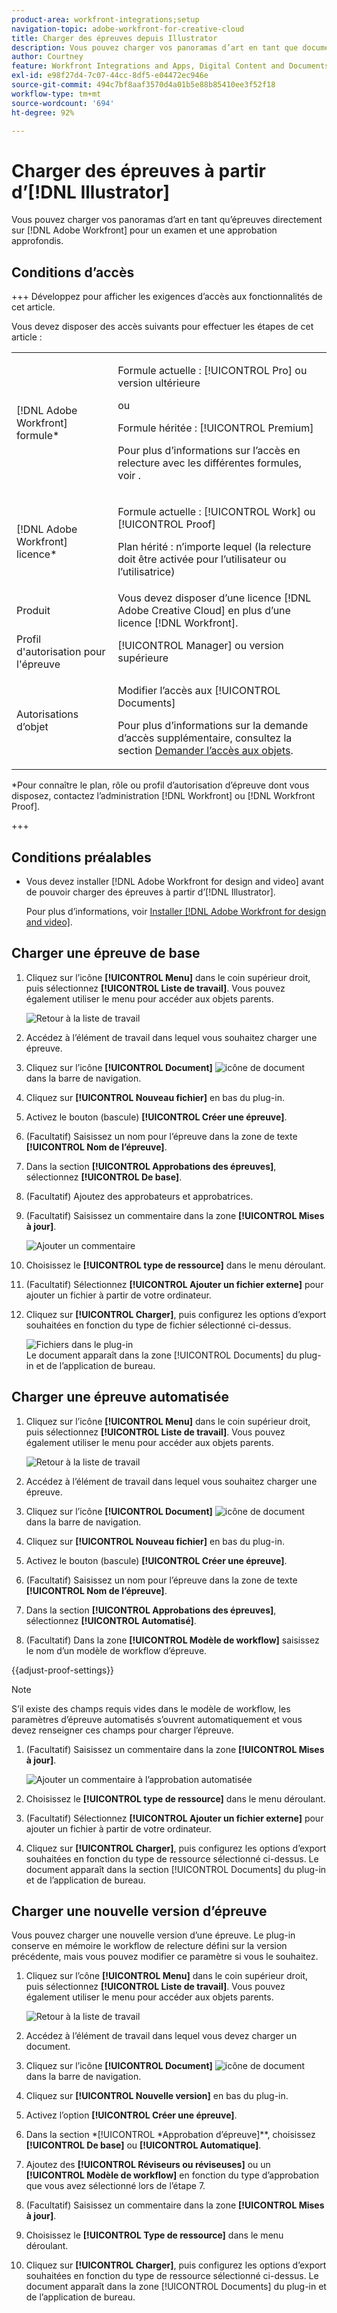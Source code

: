```yaml
---
product-area: workfront-integrations;setup
navigation-topic: adobe-workfront-for-creative-cloud
title: Charger des épreuves depuis Illustrator
description: Vous pouvez charger vos panoramas d’art en tant que documents pour un examen et une approbation rapides ou simplement les stocker dans Adobe Workfront.
author: Courtney
feature: Workfront Integrations and Apps, Digital Content and Documents
exl-id: e98f27d4-7c07-44cc-8df5-e04472ec946e
source-git-commit: 494c7bf8aaf3570d4a01b5e88b85410ee3f52f18
workflow-type: tm+mt
source-wordcount: '694'
ht-degree: 92%

---
```


# Charger des épreuves à partir d’[!DNL Illustrator]

Vous pouvez charger vos panoramas d’art en tant qu’épreuves directement sur [!DNL Adobe Workfront] pour un examen et une approbation approfondis.

## Conditions d’accès

+++ Développez pour afficher les exigences d’accès aux fonctionnalités de cet article.

Vous devez disposer des accès suivants pour effectuer les étapes de cet article :

<table style="table-layout:auto"> 
 <col> 
 <col> 
 <tbody> 
 <tr> 
   <td role="rowheader">[!DNL Adobe Workfront] formule*</td> 
   <td> <p>Formule actuelle : [!UICONTROL Pro] ou version ultérieure</p> <p>ou</p> <p>Formule héritée : [!UICONTROL Premium]</p> <p>Pour plus d’informations sur l’accès en relecture avec les différentes formules, voir .</p> </td> 
  </tr> 
  <tr> 
   <td role="rowheader">[!DNL Adobe Workfront] licence*</td> 
   <td> <p>Formule actuelle : [!UICONTROL Work] ou [!UICONTROL Proof]</p> <p>Plan hérité : n’importe lequel (la relecture doit être activée pour l’utilisateur ou l’utilisatrice)</p> </td> 
  </tr> 
  <tr> 
   <td role="rowheader">Produit</td> 
   <td>Vous devez disposer d’une licence [!DNL Adobe Creative Cloud] en plus d’une licence [!DNL Workfront].</td> 
  </tr> 
  <tr> 
   <td role="rowheader">Profil d'autorisation pour l'épreuve </td> 
   <td>[!UICONTROL Manager] ou version supérieure</td> 
  </tr> 
  <tr> 
   <td role="rowheader">Autorisations d’objet</td> 
   <td> <p>Modifier l’accès aux [!UICONTROL Documents]</p> <p>Pour plus d’informations sur la demande d’accès supplémentaire, consultez la section <a href="../../workfront-basics/grant-and-request-access-to-objects/request-access.md" class="MCXref xref">Demander l’accès aux objets</a>.</p> </td> 
  </tr> 
 </tbody> 
</table>

&#42;Pour connaître le plan, rôle ou profil d’autorisation d’épreuve dont vous disposez, contactez l’administration [!DNL Workfront] ou [!DNL Workfront Proof].

+++

## Conditions préalables

* Vous devez installer [!DNL Adobe Workfront for design and video] avant de pouvoir charger des épreuves à partir d’[!DNL Illustrator].

  Pour plus d’informations, voir [Installer  [!DNL Adobe Workfront for design and video]](/help/quicksilver/workfront-integrations-and-apps/adobe-workfront-for-creative-cloud/wf-install-cc.md).

## Charger une épreuve de base

1. Cliquez sur l’icône **[!UICONTROL Menu]** dans le coin supérieur droit, puis sélectionnez **[!UICONTROL Liste de travail]**. Vous pouvez également utiliser le menu pour accéder aux objets parents.

   ![Retour à la liste de travail](assets/go-back-to-work-list-350x314.png)

1. Accédez à l’élément de travail dans lequel vous souhaitez charger une épreuve.
1. Cliquez sur l’icône **[!UICONTROL Document]** ![icône de document](assets/documents.png) dans la barre de navigation.
1. Cliquez sur **[!UICONTROL Nouveau fichier]** en bas du plug-in.
1. Activez le bouton (bascule) **[!UICONTROL Créer une épreuve]**.
1. (Facultatif) Saisissez un nom pour l’épreuve dans la zone de texte **[!UICONTROL Nom de l’épreuve]**.
1. Dans la section **[!UICONTROL Approbations des épreuves]**, sélectionnez **[!UICONTROL De base]**.
1. (Facultatif) Ajoutez des approbateurs et approbatrices.
1. (Facultatif) Saisissez un commentaire dans la zone **[!UICONTROL Mises à jour]**.

   ![Ajouter un commentaire](assets/add-comment.png)

1. Choisissez le **[!UICONTROL type de ressource]** dans le menu déroulant.

1. (Facultatif) Sélectionnez **[!UICONTROL Ajouter un fichier externe]** pour ajouter un fichier à partir de votre ordinateur.
1. Cliquez sur **[!UICONTROL Charger]**, puis configurez les options d’export souhaitées en fonction du type de fichier sélectionné ci-dessus.

   ![Fichiers dans le plug-in](assets/plugin-files-350x307.png)\
   Le document apparaît dans la zone [!UICONTROL Documents] du plug-in et de l’application de bureau.


## Charger une épreuve automatisée

1. Cliquez sur l’icône **[!UICONTROL Menu]** dans le coin supérieur droit, puis sélectionnez **[!UICONTROL Liste de travail]**. Vous pouvez également utiliser le menu pour accéder aux objets parents.

   ![Retour à la liste de travail](assets/go-back-to-work-list-350x314.png)

1. Accédez à l’élément de travail dans lequel vous souhaitez charger une épreuve.
1. Cliquez sur l’icône **[!UICONTROL Document]** ![icône de document](assets/documents.png) dans la barre de navigation.

1. Cliquez sur **[!UICONTROL Nouveau fichier]** en bas du plug-in.
1. Activez le bouton (bascule) **[!UICONTROL Créer une épreuve]**.
1. (Facultatif) Saisissez un nom pour l’épreuve dans la zone de texte **[!UICONTROL Nom de l’épreuve]**.
1. Dans la section **[!UICONTROL Approbations des épreuves]**, sélectionnez **[!UICONTROL Automatisé]**.
1. (Facultatif) Dans la zone **[!UICONTROL Modèle de workflow]** saisissez le nom d’un modèle de workflow d’épreuve.

{{adjust-proof-settings}}

>[!NOTE]
>
> S’il existe des champs requis vides dans le modèle de workflow, les paramètres d’épreuve automatisés s’ouvrent automatiquement et vous devez renseigner ces champs pour charger l’épreuve.


1. (Facultatif) Saisissez un commentaire dans la zone **[!UICONTROL Mises à jour]**.

   ![Ajouter un commentaire à l’approbation automatisée](assets/add-comment-automated-approval.png)

1. Choisissez le **[!UICONTROL type de ressource]** dans le menu déroulant.
1. (Facultatif) Sélectionnez **[!UICONTROL Ajouter un fichier externe]** pour ajouter un fichier à partir de votre ordinateur.
1. Cliquez sur **[!UICONTROL Charger]**, puis configurez les options d’export souhaitées en fonction du type de ressource sélectionné ci-dessus.
Le document apparaît dans la section [!UICONTROL Documents] du plug-in et de l’application de bureau.

## Charger une nouvelle version d’épreuve

Vous pouvez charger une nouvelle version d’une épreuve. Le plug-in conserve en mémoire le workflow de relecture défini sur la version précédente, mais vous pouvez modifier ce paramètre si vous le souhaitez.

1. Cliquez sur l’cône **[!UICONTROL Menu]** dans le coin supérieur droit, puis sélectionnez **[!UICONTROL Liste de travail]**. Vous pouvez également utiliser le menu pour accéder aux objets parents.

   ![Retour à la liste de travail](assets/go-back-to-work-list-350x314.png)

1. Accédez à l’élément de travail dans lequel vous devez charger un document.
1. Cliquez sur l’icône **[!UICONTROL Document]** ![icône de document](assets/documents.png) dans la barre de navigation.

1. Cliquez sur **[!UICONTROL Nouvelle version]** en bas du plug-in.
1. Activez l’option **[!UICONTROL Créer une épreuve]**.

1. Dans la section *[!UICONTROL *Approbation d’épreuve]**, choisissez **[!UICONTROL De base]** ou **[!UICONTROL Automatique]**.

1. Ajoutez des **[!UICONTROL Réviseurs ou réviseuses]** ou un **[!UICONTROL Modèle de workflow]** en fonction du type d’approbation que vous avez sélectionné lors de l’étape 7.

1. (Facultatif) Saisissez un commentaire dans la zone **[!UICONTROL Mises à jour]**.
1. Choisissez le **[!UICONTROL Type de ressource]** dans le menu déroulant.
1. Cliquez sur **[!UICONTROL Charger]**, puis configurez les options d’export souhaitées en fonction du type de ressource sélectionné ci-dessus.
Le document apparaît dans la zone [!UICONTROL Documents] du plug-in et de l’application de bureau.
